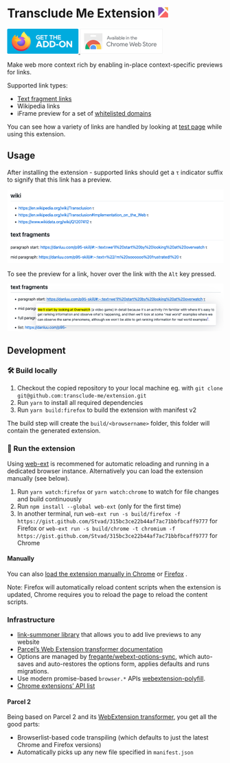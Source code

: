 # Transclude Me Extension <img src="./source/resources/logo.svg" height="24" />

<a href="https://addons.mozilla.org/en-US/firefox/addon/transclude-me/">
	<img height="58" src="./media/firefox-store.png" alt="Firefox add-ons">
</a>
<a href="https://chrome.google.com/webstore/detail/transclude-me/peekobjabbjacffbhjmlkadjlkniofje">
	<img height="58" src="./media/chrome-store.png" alt="Chrome Web Store">
</a>


Make web more context rich by enabling in-place context-specific previews for links.

Supported link types:

- [Text fragment links](https://web.dev/text-fragments/)
- Wikipedia links
- iFrame preview for a set of [whitelisted domains](./source/rendering/iframe-renderer.tsx)

You can see how a variety of links are handled by looking
at [test page](https://gist.github.com/Stvad/315bc3ce22b44af7ac71bbfbcaff9777) while using this
extension.

## Usage

After installing the extension - supported links should get a `τ` indicator suffix to signify that
this link has a preview.

![](./media/link-indicator.png)

To see the preview for a link, hover over the link with the `Alt` key pressed.

![](./media/fragment-preview.png)

## Development

[link-webext-polyfill]: https://github.com/mozilla/webextension-polyfill

[link-options-sync]: https://github.com/fregante/webext-options-sync

### 🛠 Build locally

1. Checkout the copied repository to your local machine eg.
   with `git clone git@github.com:transclude-me/extension.git`
1. Run `yarn` to install all required dependencies
1. Run `yarn build:firefox` to build the extension with manifest v2

The build step will create the `build/<browsername>` folder, this folder will contain the generated
extension.

### 🏃 Run the extension

Using [web-ext](https://extensionworkshop.com/documentation/develop/getting-started-with-web-ext/)
is recommened for automatic reloading and running in a dedicated browser instance. Alternatively you
can load the extension manually (see below).

1. Run `yarn watch:firefox` or `yarn watch:chrome` to watch for file changes and build continuously
1. Run `npm install --global web-ext` (only for the first time)
1. In another terminal,
   run `web-ext run -s build/firefox -f https://gist.github.com/Stvad/315bc3ce22b44af7ac71bbfbcaff9777` for Firefox
   or `web-ext run -s build/chrome -t chromium -f https://gist.github.com/Stvad/315bc3ce22b44af7ac71bbfbcaff9777`
   for Chrome

#### Manually

You can
also [load the extension manually in Chrome](https://www.smashingmagazine.com/2017/04/browser-extension-edge-chrome-firefox-opera-brave-vivaldi/#google-chrome-opera-vivaldi)
or [Firefox](https://www.smashingmagazine.com/2017/04/browser-extension-edge-chrome-firefox-opera-brave-vivaldi/#mozilla-firefox)
.

Note: Firefox will automatically reload content scripts when the extension is updated, Chrome
requires you to reload the page to reload the content scripts.

### Infrastructure

- [link-summoner library](https://github.com/Stvad/link-summoner) that allows you to add live previews to any website
- [Parcel’s Web Extension transformer documentation](https://parceljs.org/recipes/web-extension/)
- Options are managed by [fregante/webext-options-sync][link-options-sync], which auto-saves and
  auto-restores the options form, applies defaults and runs migrations.
- Use modern promise-based `browser.*` APIs [webextension-polyfill][link-webext-polyfill].
- [Chrome extensions’ API list](https://developer.chrome.com/docs/extensions/reference/)

#### Parcel 2

Being based on Parcel 2 and
its [WebExtension transformer](https://parceljs.org/recipes/web-extension/), you get all the good
parts:

- Browserlist-based code transpiling (which defaults to just the latest Chrome and Firefox versions)
- Automatically picks up any new file specified in `manifest.json`
